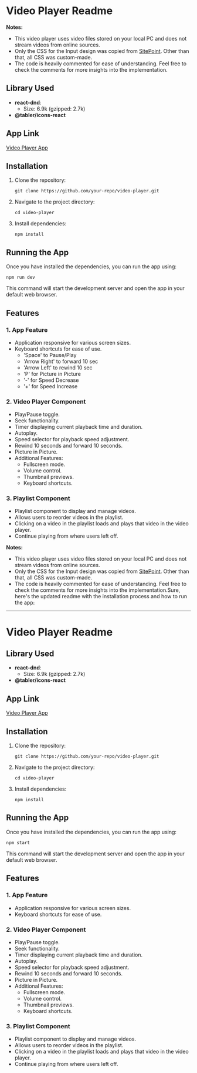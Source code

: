 # Video Player Readme

**Notes:**
- This video player uses video files stored on your local PC and does not stream videos from online sources.
- Only the CSS for the Input design was copied from [SitePoint](https://www.sitepoint.com/css-custom-range-slider/). Other than that, all CSS was custom-made.
- The code is heavily commented for ease of understanding. Feel free to check the comments for more insights into the implementation.

## Library Used
- **react-dnd**:
  - Size: 6.9k (gzipped: 2.7k)
- **@tabler/icons-react**

## App Link
[Video Player App](https://video-player-murex-tau.vercel.app/)

## Installation
1. Clone the repository:
   ```
   git clone https://github.com/your-repo/video-player.git
   ```
2. Navigate to the project directory:
   ```
   cd video-player
   ```
3. Install dependencies:
   ```
   npm install
   ```

## Running the App
Once you have installed the dependencies, you can run the app using:

```
npm run dev
```

This command will start the development server and open the app in your default web browser.

## Features
### 1. App Feature
- Application responsive for various screen sizes.
- Keyboard shortcuts for ease of use.
   - 'Space' to Pause/Play
   - 'Arrow Right' to forward 10 sec
   - 'Arrow Left' to rewind 10 sec
   - 'P' for Picture in Picture
   - '-' for Speed Decrease
   - '+' for Speed Increase

### 2. Video Player Component
- Play/Pause toggle.
- Seek functionality.
- Timer displaying current playback time and duration.
- Autoplay.
- Speed selector for playback speed adjustment.
- Rewind 10 seconds and forward 10 seconds.
- Picture in Picture.
- Additional Features:
  - Fullscreen mode.
  - Volume control.
  - Thumbnail previews.
  - Keyboard shortcuts.

### 3. Playlist Component
- Playlist component to display and manage videos.
- Allows users to reorder videos in the playlist.
- Clicking on a video in the playlist loads and plays that video in the video player.
- Continue playing from where users left off.

**Notes:**
- This video player uses video files stored on your local PC and does not stream videos from online sources.
- Only the CSS for the Input design was copied from [SitePoint](https://www.sitepoint.com/css-custom-range-slider/). Other than that, all CSS was custom-made.
- The code is heavily commented for ease of understanding. Feel free to check the comments for more insights into the implementation.Sure, here's the updated readme with the installation process and how to run the app:

---

# Video Player Readme

## Library Used
- **react-dnd**:
  - Size: 6.9k (gzipped: 2.7k)
- **@tabler/icons-react**

## App Link
[Video Player App](https://video-player-murex-tau.vercel.app/)

## Installation
1. Clone the repository:
   ```
   git clone https://github.com/your-repo/video-player.git
   ```
2. Navigate to the project directory:
   ```
   cd video-player
   ```
3. Install dependencies:
   ```
   npm install
   ```

## Running the App
Once you have installed the dependencies, you can run the app using:

```
npm start
```

This command will start the development server and open the app in your default web browser.

## Features
### 1. App Feature
- Application responsive for various screen sizes.
- Keyboard shortcuts for ease of use.

### 2. Video Player Component
- Play/Pause toggle.
- Seek functionality.
- Timer displaying current playback time and duration.
- Autoplay.
- Speed selector for playback speed adjustment.
- Rewind 10 seconds and forward 10 seconds.
- Picture in Picture.
- Additional Features:
  - Fullscreen mode.
  - Volume control.
  - Thumbnail previews.
  - Keyboard shortcuts.

### 3. Playlist Component
- Playlist component to display and manage videos.
- Allows users to reorder videos in the playlist.
- Clicking on a video in the playlist loads and plays that video in the video player.
- Continue playing from where users left off.